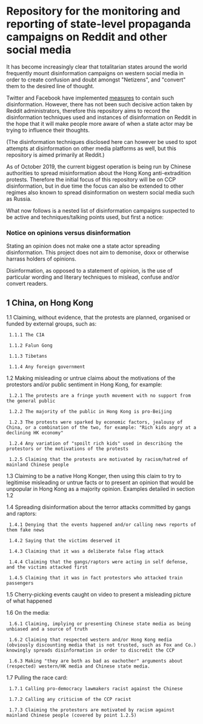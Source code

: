 # Repository for the monitoring and reporting of state-level propaganda campaigns on Reddit and other social media

It has become increasingly clear that totalitarian states around the world frequently mount disinformation campaigns on western social media in order to create confusion and doubt amongst "Netizens", and "convert" them to the desired line of thought. 

Twitter and Facebook have implemented [measures](https://blog.twitter.com/en_us/topics/company/2019/information_operations_directed_at_Hong_Kong.html) to contain such disinformation. However, there has not been such decisive action taken by Reddit administrators, therefore this repository aims to record the disinformation techniques used and instances of disinformation on Reddit in the hope that it will make people more aware of when a state actor may be trying to influence their thoughts. 

(The disinformation techniques disclosed here can however be used to spot attempts at disinformation on other media platforms as well, but this repository is aimed primarily at Reddit.)

As of October 2019, the current biggest operation is being run by Chinese authorities to spread misinformation about the Hong Kong anti-extradition protests. Therefore the initial focus of this repository will be on CCP disinformation, but in due time the focus can also be extended to other regimes also known to spread disinformation on western social media such as Russia.

What now follows is a nested list of disinformation campaigns suspected to be active and techniques/talking points used, but first a notice:

### Notice on opinions versus disinformation

Stating an opinion does not make one a state actor spreading disinformation. This project does not aim to demonise, doxx or otherwise harrass holders of opinions. 

Disinformation, as opposed to a statement of opinion, is the use of particular wording and literary techniques to mislead, confuse and/or convert readers.

## 1 China, on Hong Kong

1.1 Claiming, without evidence, that the protests are planned, organised or funded by external groups, such as:

     1.1.1 The CIA
 
     1.1.2 Falun Gong
 
     1.1.3 Tibetans
 
     1.1.4 Any foreign government
 
 1.2 Making misleading or untrue claims about the motivations of the protestors and/or public sentiment in Hong Kong, for example:
 
     1.2.1 The protests are a fringe youth movement with no support from the general public
     
     1.2.2 The majority of the public in Hong Kong is pro-Beijing
     
     1.2.3 The protests were sparked by economic factors, jealousy of China, or a combination of the two, for example: "Rich kids angry at a declining HK economy"
     
     1.2.4 Any variation of "spoilt rich kids" used in describing the protestors or the motivations of the protests
     
     1.2.5 Claiming that the protests are motivated by racism/hatred of mainland Chinese people
 
 1.3 Claiming to be a native Hong Konger, then using this claim to try to legitimise misleading or untrue facts or to present an opinion that would be unpopular in Hong Kong as a majority opinion. Examples detailed in section 1.2
 
 1.4 Spreading disinformation about the terror attacks committed by gangs and raptors:
 
     1.4.1 Denying that the events happened and/or calling news reports of them fake news
     
     1.4.2 Saying that the victims deserved it
     
     1.4.3 Claiming that it was a deliberate false flag attack
     
     1.4.4 Claiming that the gangs/raptors were acting in self defense, and the victims attacked first
     
     1.4.5 Claiming that it was in fact protestors who attacked train passengers
     
 1.5 Cherry-picking events caught on video to present a misleading picture of what happened

 1.6 On the media:
 
     1.6.1 Claiming, implying or presenting Chinese state media as being unbiased and a source of truth
     
     1.6.2 Claiming that respected western and/or Hong Kong media (obviously discounting media that is not trusted, such as Fox and Co.) knowingly spreads disinformation in order to discredit the CCP
     
     1.6.3 Making "they are both as bad as eachother" arguments about (respected) western/HK media and Chinese state media. 
     
 1.7 Pulling the race card:
 
     1.7.1 Calling pro-democracy lawmakers racist against the Chinese
     
     1.7.2 Calling any criticism of the CCP racist
     
     1.7.3 Claiming the protestors are motivated by racism against mainland Chinese people (covered by point 1.2.5)
